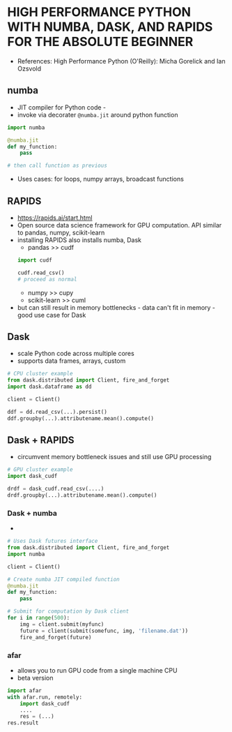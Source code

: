 # HIGH PERFORMANCE PYTHON WITH NUMBA, DASK, AND RAPIDS FOR THE ABSOLUTE BEGINNER

* References: High Performance Python (O'Reilly): Micha Gorelick and Ian Ozsvold

## numba
* JIT compiler for Python code - 
* invoke via decorater `@numba.jit` around python function
```python
import numba

@numba.jit
def my_function:
    pass

# then call function as previous
```
* Uses cases: for loops, numpy arrays, broadcast functions

## RAPIDS
* https://rapids.ai/start.html
* Open source data science framework for GPU computation. API similar to pandas, numpy, scikit-learn
* installing RAPIDS also installs numba, Dask
    * pandas >> cudf
    ```python
    import cudf

    cudf.read_csv()
    # proceed as normal
    ```
    * numpy >> cupy
    * scikit-learn >> cuml
* but can still result in memory bottlenecks - data can't fit in memory - good use case for Dask

## Dask
* scale Python code across multiple cores
* supports data frames, arrays, custom
```python
# CPU cluster example
from dask.distributed import Client, fire_and_forget
import dask.dataframe as dd

client = Client()

ddf = dd.read_csv(...).persist()
ddf.groupby(...).attributename.mean().compute()
```

## Dask + RAPIDS
* circumvent memory bottleneck issues and still use GPU processing
```python
# GPU cluster example
import dask_cudf

drdf = dask_cudf.read_csv(....)
drdf.groupby(...).attributename.mean().compute()
```

### Dask + numba
* 
```python
# Uses Dask futures interface
from dask.distributed import Client, fire_and_forget
import numba

client = Client()

# Create numba JIT compiled function
@numba.jit
def my_function:
    pass

# Submit for computation by Dask client    
for i in range(500):
    img = client.submit(myfunc)
    future = client(submit(somefunc, img, 'filename.dat'))
    fire_and_forget(future)
```

### afar
* allows you to run GPU code from a single machine CPU
* beta version
```python
import afar
with afar.run, remotely:
    import dask_cudf
    ....
    res = (...)
res.result    
```